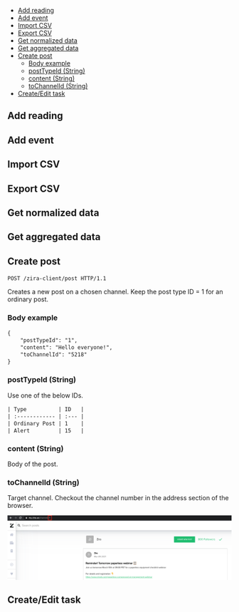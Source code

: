 
- [Add reading](#add-reading)
- [Add event](#add-event)
- [Import CSV](#import-csv)
- [Export CSV](#export-csv)
- [Get normalized data](#get-normalized-data)
- [Get aggregated data](#get-aggregated-data)
- [Create post](#create-post)
  - [Body example](#body-example)
  - [postTypeId (String)](#posttypeid-string)
  - [content (String)](#content-string)
  - [toChannelId (String)](#tochannelid-string)
- [Create/Edit task](#createedit-task)
  

## Add reading
## Add event
## Import CSV
## Export CSV
## Get normalized data
## Get aggregated data
## Create post
```
POST /zira-client/post HTTP/1.1
```
Creates a new post on a chosen channel.
Keep the post type ID = 1 for an ordinary post.

### Body example
```
{
    "postTypeId": "1",
    "content": "Hello everyone!",
    "toChannelId": "5218"
}
```

### postTypeId (String)
Use one of the below IDs.
```
| Type          | ID   |
| :------------ | :--- |
| Ordinary Post | 1    |
| Alert         | 15   |
```

### content (String)
Body of the post.

### toChannelId (String)
Target channel. 
Checkout the channel number in the address section of the browser.
 
![alt text](images/get_channel_id.png "Get channel ID")


## Create/Edit task